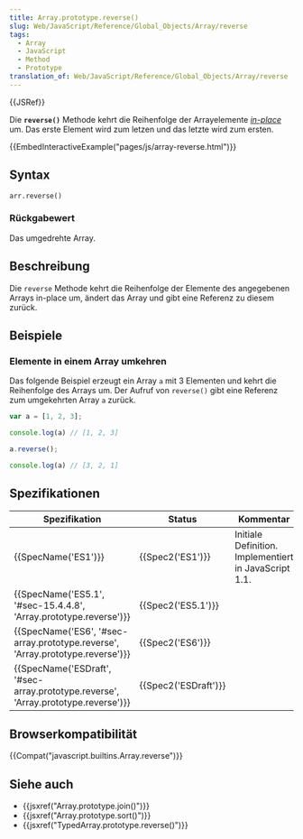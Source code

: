 ```yaml
---
title: Array.prototype.reverse()
slug: Web/JavaScript/Reference/Global_Objects/Array/reverse
tags:
  - Array
  - JavaScript
  - Method
  - Prototype
translation_of: Web/JavaScript/Reference/Global_Objects/Array/reverse
---
```

{{JSRef}}

Die **`reverse()`** Methode kehrt die Reihenfolge der Arrayelemente _[in-place](https://de.wikipedia.org/wiki/In-place)_ um. Das erste Element wird zum letzen und das letzte wird zum ersten.

{{EmbedInteractiveExample("pages/js/array-reverse.html")}}

## Syntax

    arr.reverse()

### Rückgabewert

Das umgedrehte Array.

## Beschreibung

Die `reverse` Methode kehrt die Reihenfolge der Elemente des angegebenen Arrays in-place um, ändert das Array und gibt eine Referenz zu diesem zurück.

## Beispiele

### Elemente in einem Array umkehren

Das folgende Beispiel erzeugt ein Array `a` mit 3 Elementen und kehrt die Reihenfolge des Arrays um. Der Aufruf von `reverse()` gibt eine Referenz zum umgekehrten Array `a` zurück.

```js
var a = [1, 2, 3];

console.log(a) // [1, 2, 3]

a.reverse();

console.log(a) // [3, 2, 1]
```

## Spezifikationen

| Spezifikation                                                                                                | Status                       | Kommentar                                             |
| ------------------------------------------------------------------------------------------------------------ | ---------------------------- | ----------------------------------------------------- |
| {{SpecName('ES1')}}                                                                                     | {{Spec2('ES1')}}         | Initiale Definition. Implementiert in JavaScript 1.1. |
| {{SpecName('ES5.1', '#sec-15.4.4.8', 'Array.prototype.reverse')}}                     | {{Spec2('ES5.1')}}     |                                                       |
| {{SpecName('ES6', '#sec-array.prototype.reverse', 'Array.prototype.reverse')}}     | {{Spec2('ES6')}}         |                                                       |
| {{SpecName('ESDraft', '#sec-array.prototype.reverse', 'Array.prototype.reverse')}} | {{Spec2('ESDraft')}} |                                                       |

## Browserkompatibilität

{{Compat("javascript.builtins.Array.reverse")}}

## Siehe auch

- {{jsxref("Array.prototype.join()")}}
- {{jsxref("Array.prototype.sort()")}}
- {{jsxref("TypedArray.prototype.reverse()")}}
